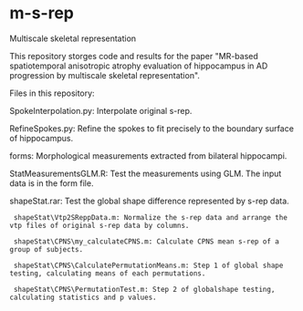 # m-s-rep
Multiscale skeletal representation

This repository storges code and results for the paper "MR-based spatiotemporal anisotropic atrophy evaluation of hippocampus in AD progression by multiscale skeletal representation". 

Files in this repository:

SpokeInterpolation.py: Interpolate original s-rep.

RefineSpokes.py: Refine the spokes to fit precisely to the boundary surface of hippocampus.

forms: Morphological measurements extracted from bilateral hippocampi. 

StatMeasurementsGLM.R: Test the measurements using GLM. The input data is in the form file.

shapeStat.rar: Test the global shape difference represented by s-rep data.

     shapeStat\Vtp2SReppData.m: Normalize the s-rep data and arrange the vtp files of original s-rep data by columns.
     
     shapeStat\CPNS\my_calculateCPNS.m: Calculate CPNS mean s-rep of a group of subjects.
     
     shapeStat\CPNS\CalculatePermutationMeans.m: Step 1 of global shape testing, calculating means of each permutations. 
     
     shapeStat\CPNS\PermutationTest.m: Step 2 of globalshape testing, calculating statistics and p values.
